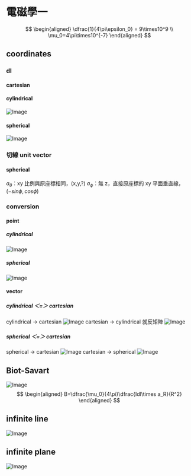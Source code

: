# 電磁學一

$$
\begin{aligned}
\dfrac{1}{4\pi\epsilon_0} = 9\times10^9 \\
\mu_0=4\pi\times10^{-7} 
\end{aligned}
$$

## coordinates

### dl
#### cartesian
#### cylindrical
![Image](https://i.imgur.com/yIMG8pt.png)
#### spherical
![Image](https://i.imgur.com/j8wNae1.png)

### 切線 unit vector
#### spherical 
$a_\theta$：xy 比例與原座標相同，(x,y,?)
$a_\phi$：無 z，直接原座標的 xy 平面垂直線，($-sin\phi,cos\phi$)  

### conversion
#### point
##### cylindrical
![Image](https://i.imgur.com/tnKFNmh.png)
##### spherical
![Image](https://i.imgur.com/a09nJP6.png)

#### vector
##### cylindrical ＜=＞ cartesian
cylindrical → cartesian
![Image](https://i.imgur.com/kxZDSYn.png)
cartesian → cylindrical
就反矩陣
![Image](https://i.imgur.com/XKvCB1M.png)
##### spherical ＜=＞ cartesian
spherical → cartesian
![Image](https://i.imgur.com/lJ7HouO.png)
cartesian → spherical
![Image](https://i.imgur.com/yKiHIU2.png)

## Biot-Savart
![Image](https://i.imgur.com/W0mDCJH.png)
$$
\begin{aligned}
B=\dfrac{\mu_0}{4\pi}\dfrac{Idl\times a_R}{R^2}
\end{aligned}
$$

## infinite line
![Image](https://i.imgur.com/u0Am448.png)

## infinite plane
![Image](https://i.imgur.com/bP5Ec2E.png)